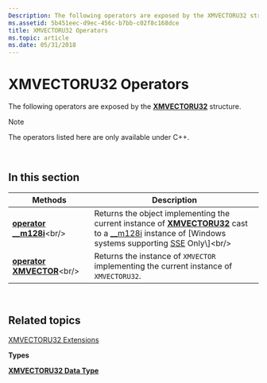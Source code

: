 ```yaml
---
Description: The following operators are exposed by the XMVECTORU32 structure.
ms.assetid: 5b451eec-d9ec-456c-b7bb-c02f8c168dce
title: XMVECTORU32 Operators
ms.topic: article
ms.date: 05/31/2018
---
```


# XMVECTORU32 Operators

The following operators are exposed by the [**XMVECTORU32**](xmvectoru32-data-type.md) structure.

> [!Note]  
> The operators listed here are only available under C++.

 

## In this section



| Methods                                                               | Description                                                                                                                                                                                                                                                                                               |
|-----------------------------------------------------------------------|-----------------------------------------------------------------------------------------------------------------------------------------------------------------------------------------------------------------------------------------------------------------------------------------------------------|
| [**operator \_\_m128i**](https://msdn.microsoft.com/en-us/library/Ee421369(v=VS.85).aspx)<br/> | Returns the object implementing the current instance of [**XMVECTORU32**](xmvectoru32-data-type.md) cast to a [\_\_m128i](https://docs.microsoft.com/cpp/cpp/m128i) instance of \[Windows systems supporting [SSE](https://docs.microsoft.com/previous-versions/visualstudio/visual-studio-2010/t467de55(v=vs.100)) Only\]<br/> |
| [**operator XMVECTOR**](https://msdn.microsoft.com/en-us/library/Ee421370(v=VS.85).aspx)<br/> | Returns the instance of `XMVECTOR` implementing the current instance of `XMVECTORU32`.<br/>                                                                                                                                                                                                         |



 

## Related topics

<dl> <dt>

[XMVECTORU32 Extensions](ovw-xmvectoru32-extensions.md)
</dt> <dt>

**Types**
</dt> <dt>

[**XMVECTORU32 Data Type**](xmvectoru32-data-type.md)
</dt> </dl>

 

 




